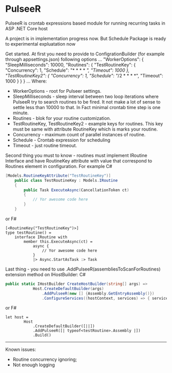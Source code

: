 # PulseeR
PulseeR is crontab expressions based module for running recurring tasks in ASP .NET Core host

A project is in implementation progress now.
But Schedule Package is ready to experimental expluatation now

Get started. At first you need to provide to ConfigrationBuilder (for example through appsettings.json) following options
...
"WorkerOptions": {
    "SleepMilliseconds": 10000,
    "Routines": {
      "TestRoutineKey": {
        "Concurrency": 1,
        "Schedule": "* * * * *",
        "Timeout": 1000
      },
      "TestRoutineKey2": {
        "Concurrency": 1,
        "Schedule": "*/2 * * * *",
        "Timeout": 1000
      }
    }
  }
  ...
  Where:
  - WorkerOptions - root for Pulseer settings. 
  - SleepMilliseconds - sleep interval between two loop iterations where PulseeR try to search routines to be fired. It not make a lot of sense to settle less than 10000 to that. In Fact minimal crontab time step is one minute. 
  - Routines - blok for your routine customization.
  - TestRoutineKey, TestRoutineKey2 - example keys for routines. This key must be same with attribute RoutineKey which is marks your routine.
  - Concurrency - maximum count of parallel instances of routine. 
  - Schedule - Crontab expression for scheduling
  - Timeout - just routine timeout.

Second thing you must to know - routines must implement IRoutine Interface and have RoutineKey attribute with value that correspond to Routines element in configuration. For example
C#
```c#
[Models.RoutineKeyAttribute("TestRoutineKey")]
    public class TestRoutineKey : Models.IRoutine
    {
        public Task ExecuteAsync(CancellationToken ct)
        {
            // Yor awesome code here
        }
    }  
```
or F#
```f#
[<RoutineKey("TestRoutineKey")>]
type testRoutine() =
    interface IRoutine with
        member this.ExecuteAsync(ct) =
            async {
                // Yor awesome code here
            }
            |> Async.StartAsTask :> Task
```

Last thing - you need to use .AddPulseeR(assembliesToScanForRoutines) extension method on IHostBuilder:
C#
```c#
public static IHostBuilder CreateHostBuilder(string[] args) =>
            Host.CreateDefaultBuilder(args)
                .AddPulseeR(new [] {Assembly.GetEntryAssembly()})
                .ConfigureServices((hostContext, services) => { services.AddHostedService<Worker>(); });
```
or F#
```f#
let host =
        Host
            .CreateDefaultBuilder([||])
            .AddPulseeR([| typeof<testRoutine>.Assembly |])
            .Build()
```
---
Known issues:
- Routine concurrency ignoring;
- Not enough logging
